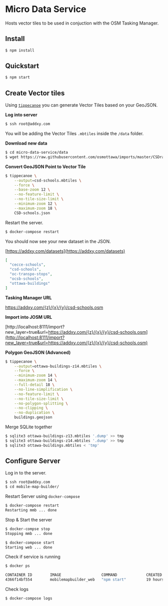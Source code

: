 # Micro Data Service

Hosts vector tiles to be used in conjuction with the OSM Tasking Manager.

## Install

```bash
$ npm install
```

## Quickstart

```bash
$ npm start
```

## Create Vector tiles

Using [`tippecanoe`](https://github.com/mapbox/tippecanoe) you can generate Vector Tiles based on your GeoJSON.

**Log into server**

```bash
$ ssh root@addxy.com
```

You will be adding the Vector Tiles `.mbtiles` inside the `/data` folder.

**Download new data**

```bash
$ cd micro-data-service/data
$ wget https://raw.githubusercontent.com/osmottawa/imports/master/CSDraveurs/CSD-schools.json
```

**Convert GeoJSON Point to Vector Tile**

```bash
$ tippecanoe \
    --output=csd-schools.mbtiles \
    --force \
    --base-zoom 12 \
    --no-feature-limit \
    --no-tile-size-limit \
    --minimum-zoom 12 \
    --maximum-zoom 18 \
    CSD-schools.json
```

Restart the server.

```bash
$ docker-compose restart
```

You should now see your new dataset in the JSON.

[https://addxy.com/datasets](https://addxy.com/datasets)

```json
[
  "cecce-schools",
  "csd-schools",
  "oc-transpo-stops",
  "ocsb-schools",
  "ottawa-buildings"
]
```

**Tasking Manager URL**

https://addxy.com/{z}/{x}/{y}/csd-schools.osm

**Import into JOSM URL**

[http://localhost:8111/import?new_layer=true&url=https://addxy.com/{z}/{x}/{y}/csd-schools.osm](http://localhost:8111/import?new_layer=true&url=https://addxy.com/{z}/{x}/{y}/csd-schools.osm)

**Polygon GeoJSON (Advanced)**

```bash
$ tippecanoe \
    --output=ottawa-buildings-z14.mbtiles \
    --force \
    --minimum-zoom 14 \
    --maximum-zoom 14 \
    --full-detail 18 \
    --no-line-simplification \
    --no-feature-limit \
    --no-tile-size-limit \
    --no-polygon-splitting \
    --no-clipping \
    --no-duplication \
    buildings.geojson
```

Merge SQLite together

```bash
$ sqlite3 ottawa-buildings-z13.mbtiles '.dump' >> tmp
$ sqlite3 ottawa-buildings-z14.mbtiles '.dump' >> tmp
$ sqlite3 ottawa-buildings.mbtiles < 'tmp'
```

## Configure Server

Log in to the server.

```bash
$ ssh root@addxy.com
$ cd mobile-map-builder/
```

Restart Server using `docker-compose`

```bash
$ docker-compose restart
Restarting mmb ... done
```

Stop & Start the server

```bash
$ docker-compse stop
Stopping mmb ... done
```
```bash
$ docker-compose start
Starting web ... done
```

Check if service is running

```bash
$ docker ps

CONTAINER ID        IMAGE                  COMMAND             CREATED             STATUS              PORTS                    NAMES
4366f14bf554        mobilemapbuilder_web   "npm start"         19 hours ago        Up 21 seconds       0.0.0.0:5000->5000/tcp   mmb
```

Check logs

```bash
$ docker-compose logs
```